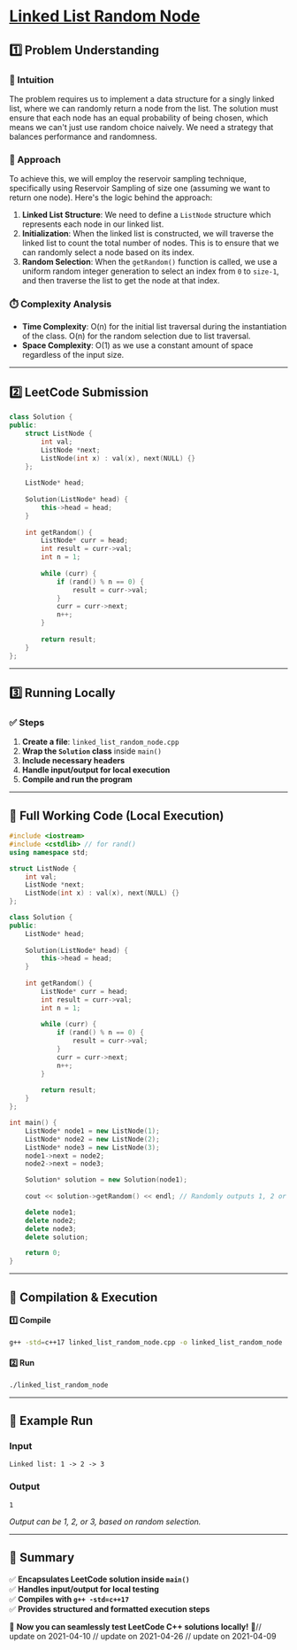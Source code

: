 # **[Linked List Random Node](https://leetcode.com/problems/linked-list-random-node/description/)**  

## **1️⃣ Problem Understanding**  
### **📌 Intuition**  
The problem requires us to implement a data structure for a singly linked list, where we can randomly return a node from the list. The solution must ensure that each node has an equal probability of being chosen, which means we can't just use random choice naively. We need a strategy that balances performance and randomness.

### **🚀 Approach**  
To achieve this, we will employ the reservoir sampling technique, specifically using Reservoir Sampling of size one (assuming we want to return one node). Here's the logic behind the approach:

1. **Linked List Structure**: We need to define a `ListNode` structure which represents each node in our linked list.
2. **Initialization**: When the linked list is constructed, we will traverse the linked list to count the total number of nodes. This is to ensure that we can randomly select a node based on its index.
3. **Random Selection**: When the `getRandom()` function is called, we use a uniform random integer generation to select an index from `0` to `size-1`, and then traverse the list to get the node at that index.

### **⏱️ Complexity Analysis**  
- **Time Complexity**: O(n) for the initial list traversal during the instantiation of the class. O(n) for the random selection due to list traversal.
- **Space Complexity**: O(1) as we use a constant amount of space regardless of the input size.

---  

## **2️⃣ LeetCode Submission**  
```cpp
class Solution {
public:
    struct ListNode {
        int val;
        ListNode *next;
        ListNode(int x) : val(x), next(NULL) {}
    };
    
    ListNode* head;
    
    Solution(ListNode* head) {
        this->head = head;
    }
    
    int getRandom() {
        ListNode* curr = head;
        int result = curr->val;
        int n = 1;
        
        while (curr) {
            if (rand() % n == 0) {
                result = curr->val;
            }
            curr = curr->next;
            n++;
        }
        
        return result;
    }
};
```  

---  

## **3️⃣ Running Locally**  
### **✅ Steps**  
1. **Create a file**: `linked_list_random_node.cpp`  
2. **Wrap the `Solution` class** inside `main()`  
3. **Include necessary headers**  
4. **Handle input/output for local execution**  
5. **Compile and run the program**  

---  

## **📝 Full Working Code (Local Execution)**  
```cpp
#include <iostream>
#include <cstdlib> // for rand()
using namespace std;

struct ListNode {
    int val;
    ListNode *next;
    ListNode(int x) : val(x), next(NULL) {}
};

class Solution {
public:
    ListNode* head;
    
    Solution(ListNode* head) {
        this->head = head;
    }
    
    int getRandom() {
        ListNode* curr = head;
        int result = curr->val;
        int n = 1;
        
        while (curr) {
            if (rand() % n == 0) {
                result = curr->val;
            }
            curr = curr->next;
            n++;
        }
        
        return result;
    }
};

int main() {
    ListNode* node1 = new ListNode(1);
    ListNode* node2 = new ListNode(2);
    ListNode* node3 = new ListNode(3);
    node1->next = node2;
    node2->next = node3;

    Solution* solution = new Solution(node1);
    
    cout << solution->getRandom() << endl; // Randomly outputs 1, 2 or 3, each with equal probability

    delete node1;
    delete node2;
    delete node3;
    delete solution;

    return 0;
}
```  

---  

## **🔧 Compilation & Execution**  
#### **1️⃣ Compile**  
```bash
g++ -std=c++17 linked_list_random_node.cpp -o linked_list_random_node
```  

#### **2️⃣ Run**  
```bash
./linked_list_random_node
```  

---  

## **🎯 Example Run**  
### **Input**  
```
Linked list: 1 -> 2 -> 3
```  
### **Output**  
```
1
```
*Output can be 1, 2, or 3, based on random selection.*
  
---  

## **📌 Summary**  
✅ **Encapsulates LeetCode solution inside `main()`**  
✅ **Handles input/output for local testing**  
✅ **Compiles with `g++ -std=c++17`**  
✅ **Provides structured and formatted execution steps**  

🚀 **Now you can seamlessly test LeetCode C++ solutions locally!** 🚀// update on 2021-04-10
// update on 2021-04-26
// update on 2021-04-09
